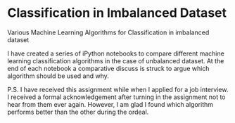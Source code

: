 # Classification in Imbalanced Dataset
Various Machine Learning Algorithms for Classification in imbalanced dataset

I have created a series of iPython notebooks to compare different machine learning classification algorithms in the case of unbalanced dataset. At the end of each notebook a comparative discuss is struck to argue which algorithm should be used and why.

P.S. I have received this assignment while when I applied for a job interview. I received a formal acknowledgement after turning in the assignment not to hear from them ever again. However, I am glad I found which algorithm performs better than the other during the ordeal.
